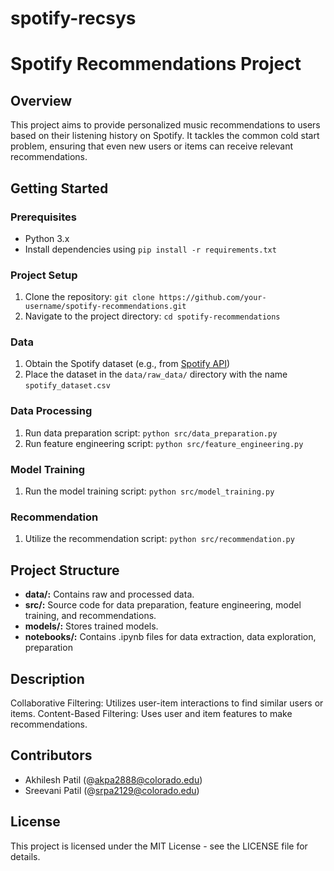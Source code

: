 # spotify-recsys

# Spotify Recommendations Project

## Overview

This project aims to provide personalized music recommendations to users based on their listening history on Spotify. It tackles the common cold start problem, ensuring that even new users or items can receive relevant recommendations.

## Getting Started

### Prerequisites

- Python 3.x
- Install dependencies using `pip install -r requirements.txt`

### Project Setup

1. Clone the repository: `git clone https://github.com/your-username/spotify-recommendations.git`
2. Navigate to the project directory: `cd spotify-recommendations`

### Data

1. Obtain the Spotify dataset (e.g., from [Spotify API](https://developer.spotify.com/documentation/web-api/))
2. Place the dataset in the `data/raw_data/` directory with the name `spotify_dataset.csv`

### Data Processing

1. Run data preparation script: `python src/data_preparation.py`
2. Run feature engineering script: `python src/feature_engineering.py`

### Model Training

1. Run the model training script: `python src/model_training.py`

### Recommendation

1. Utilize the recommendation script: `python src/recommendation.py`

## Project Structure

- **data/:** Contains raw and processed data.
- **src/:** Source code for data preparation, feature engineering, model training, and recommendations.
- **models/:** Stores trained models.
- **notebooks/:** Contains .ipynb files for data extraction, data exploration, preparation

## Description

Collaborative Filtering: Utilizes user-item interactions to find similar users or items.
Content-Based Filtering: Uses user and item features to make recommendations.

## Contributors
- Akhilesh Patil (@akpa2888@colorado.edu)
- Sreevani Patil (@srpa2129@colorado.edu)

## License
This project is licensed under the MIT License - see the LICENSE file for details.




